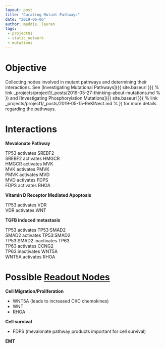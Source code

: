 ```yaml
---
layout: post
title: "Curating Mutant Pathways"
date: "2019-06-06"
author: maddie, lauren
tags:
 - project01
 - static_network
 - mutations
---
```

# Objective
Collecting nodes involved in mutant pathways and determining their interactions. See [Investigating Mutational Pathways]({{ site.baseurl }}{ % link _projects/project1/_posts/2019-05-27-thinking-about-mutations.md % }) and [Investigating Phosphorylation Mutations]({{ site.baseurl }}{ % link _projects/project1/_posts/2019-05-15-ReKINect.md % }) for more details regarding the pathways.

# Interactions

**Mevalonate Pathway**

TP53 activates SREBF2  
SREBF2 activates HMGCR  
HMGCR activates MVK  
MVK activates PMVK  
PMVK activates MVD  
MVD activates FDPS  
FDPS activates RHOA  

**Vitamin D Receptor Mediated Apoptosis**

TP53 activates VDR  
VDR activates WNT  

**TGFB induced metastasis**

TP53 activates TP53:SMAD2  
SMAD2 activates TP53:SMAD2  
TP53:SMAD2 inactivates TP63  
TP63 activates CCNG2  
TP63 inactivates WNT5A  
WNT5A activates RHOA  


# Possible [Readout Nodes](https://github.com/VeraLiconaResearchGroup/CancerReversion/blob/master/_projects/project1/PossibleReadoutNodes)

**Cell Migration/Proliferation**  
- WNT5A (leads to increased CXC chemokines)
- WNT
- RHOA


**Cell survival**  
- FDPS (mevalonate pathway products important for cell survival)

**EMT**  
